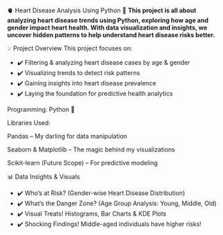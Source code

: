 🫀 Heart Disease Analysis Using Python 💙
    **This project is all about analyzing heart disease trends using Python, exploring how age and gender impact heart health. With data visualization and insights, we uncover hidden patterns to help understand heart disease risks better.**

💡 Project Overview
This project focuses on:
- ✔️ Filtering & analyzing heart disease cases by age & gender
- ✔️ Visualizing trends to detect risk patterns
- ✔️ Gaining insights into heart disease prevalence
- ✔️ Laying the foundation for predictive health analytics


Programming: Python 🐍

Libraries Used:

Pandas – My darling for data manipulation

Seaborn & Matplotlib – The magic behind my visualizations

Scikit-learn (Future Scope) – For predictive modeling

📊 Data Insights & Visuals
- ✔️ Who’s at Risk? (Gender-wise Heart Disease Distribution)
- ✔️ What’s the Danger Zone? (Age Group Analysis: Young, Middle, Old)
- ✔️ Visual Treats! Histograms, Bar Charts & KDE Plots
- ✔️ Shocking Findings! Middle-aged individuals have higher risks!

